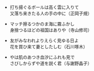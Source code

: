 - 打ち揚ぐるボールは高く雲に入りて<br>又落ち来きたる人の手の中に（正岡子規）

- マッチ擦るつかのま海に霧ふかし<br>身捨つるほどの祖国はありや（寺山修司）

- 友がみなわれよりえらく見ゆる日よ<br>花を買ひ来て妻としたしむ（石川啄木）

- やは肌のあつき血汐にふれも見で<br>さびしからずや道を説く君（与謝野晶子）
